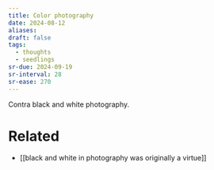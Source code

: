 ```yaml
---
title: Color photography
date: 2024-08-12
aliases: 
draft: false
tags:
  - thoughts
  - seedlings
sr-due: 2024-09-19
sr-interval: 28
sr-ease: 270
---
```

Contra black and white photography.

# Related

- [[black and white in photography was originally a virtue]]